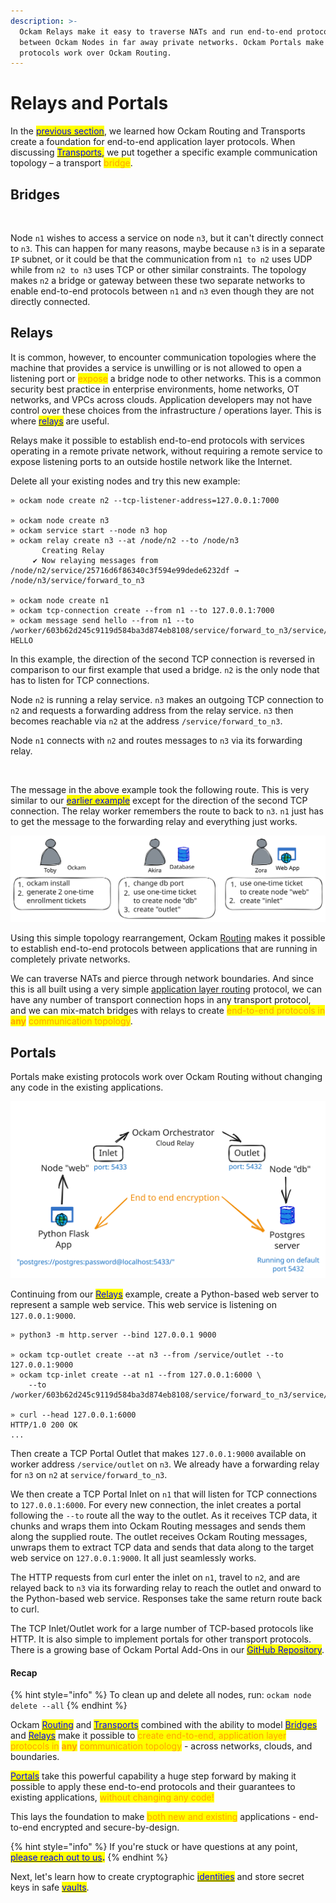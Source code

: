 ```yaml
---
description: >-
  Ockam Relays make it easy to traverse NATs and run end-to-end protocols 
  between Ockam Nodes in far away private networks. Ockam Portals make existing
  protocols work over Ockam Routing.
---
```


# Relays and Portals

In the [<mark style="color:blue;">previous section</mark>](routing.md), we learned how Ockam Routing and Transports create a foundation for end-to-end application layer protocols. When discussing [<mark style="color:blue;">Transports</mark>](routing.md#transports)<mark style="color:blue;">,</mark> we put together a specific example communication topology – a transport <mark style="color:orange;">bridge</mark>.

## Bridges



<img src="../../.gitbook/assets/file.excalidraw (2) (2).svg" alt="" class="gitbook-drawing">

Node `n1` wishes to access a service on node `n3`, but it can't directly connect to `n3`. This can happen for many reasons, maybe because `n3` is in a separate `IP` subnet, or it could be that the communication from `n1 to n2` uses UDP while from `n2 to n3` uses TCP or other similar constraints. The topology makes `n2` a bridge or gateway between these two separate networks to enable end-to-end protocols between `n1` and `n3` even though they are not directly connected.

## Relays

It is common, however, to encounter communication topologies where the machine that provides a service is unwilling or is not allowed to open a listening port or <mark style="color:orange;">expose</mark> a bridge node to other networks. This is a common security best practice in enterprise environments, home networks, OT networks, and VPCs across clouds. Application developers may not have control over these choices from the infrastructure / operations layer. This is where [<mark style="color:blue;">relays</mark>](advanced-routing.md#relays) are useful.

Relays make it possible to establish end-to-end protocols with services operating in a remote private network, without requiring a remote service to expose listening ports to an outside hostile network like the Internet.  &#x20;

Delete all your existing nodes and try this new example:

```
» ockam node create n2 --tcp-listener-address=127.0.0.1:7000

» ockam node create n3
» ockam service start --node n3 hop
» ockam relay create n3 --at /node/n2 --to /node/n3
       Creating Relay
     ✔︎ Now relaying messages from /node/n2/service/25716d6f86340c3f594e99dede6232df → /node/n3/service/forward_to_n3

» ockam node create n1
» ockam tcp-connection create --from n1 --to 127.0.0.1:7000
» ockam message send hello --from n1 --to /worker/603b62d245c9119d584ba3d874eb8108/service/forward_to_n3/service/uppercase
HELLO
```

In this example, the direction of the second TCP connection is reversed in comparison to our first example that used a bridge. `n2` is the only node that has to listen for TCP connections.&#x20;

Node `n2` is running a relay service. `n3` makes an outgoing TCP connection to `n2` and requests a forwarding address from the relay service. `n3` then becomes reachable via `n2` at the address `/service/forward_to_n3`.

Node `n1` connects with `n2` and routes messages to `n3` via its forwarding relay.

<img src="../../.gitbook/assets/file.excalidraw (1) (3).svg" alt="" class="gitbook-drawing">

The message in the above example took the following route. This is very similar to our [<mark style="color:blue;">earlier example</mark>](routing.md#transport) except for the direction of the second TCP connection. The relay worker remembers the route to back to `n3`. `n1` just has to get the message to the forwarding relay and everything just works.

<img src="../../.gitbook/assets/file.excalidraw (2) (1).svg" alt="" class="gitbook-drawing">

Using this simple topology rearrangement, Ockam [Routing](routing.md) makes it possible to establish end-to-end protocols between applications that are running in completely private networks.

We can traverse NATs and pierce through network boundaries. And since this is all built using a very simple [application layer routing](routing.md) protocol, we can have any number of transport connection hops in any transport protocol, and we can mix-match bridges with relays to create <mark style="color:orange;">end-to-end protocols in</mark> <mark style="color:orange;"></mark><mark style="color:orange;">**any**</mark> <mark style="color:orange;"></mark><mark style="color:orange;">communication topology</mark>.

## Portals <a href="#portal" id="portal"></a>

Portals make existing protocols work over Ockam Routing without changing any code in the existing applications.

<img src="../../.gitbook/assets/file.excalidraw (1) (1).svg" alt="" class="gitbook-drawing">

Continuing from our [<mark style="color:blue;">Relays</mark>](advanced-routing.md#relays) example, create a Python-based web server to represent a sample web service. This web service is listening on `127.0.0.1:9000`.

```
» python3 -m http.server --bind 127.0.0.1 9000

» ockam tcp-outlet create --at n3 --from /service/outlet --to 127.0.0.1:9000
» ockam tcp-inlet create --at n1 --from 127.0.0.1:6000 \
    --to /worker/603b62d245c9119d584ba3d874eb8108/service/forward_to_n3/service/hop/service/outlet

» curl --head 127.0.0.1:6000
HTTP/1.0 200 OK
...
```

Then create a TCP Portal Outlet that makes `127.0.0.1:9000` available on worker address `/service/outlet` on `n3`. We already have a forwarding relay for `n3` on `n2` at `service/forward_to_n3`.

We then create a TCP Portal Inlet on `n1` that will listen for TCP connections to `127.0.0.1:6000`. For every new connection, the inlet creates a portal following the `--to` route all the way to the outlet. As it receives TCP data, it chunks and wraps them into Ockam Routing messages and sends them along the supplied route. The outlet receives Ockam Routing messages, unwraps them to extract TCP data and sends that data along to the target web service on `127.0.0.1:9000`. It all just seamlessly works.

The HTTP requests from curl enter the inlet on `n1`, travel to `n2`, and are relayed back to `n3` via its forwarding relay to reach the outlet and onward to the Python-based web service. Responses take the same return route back to curl.

The TCP Inlet/Outlet work for a large number of TCP-based protocols like HTTP. It is also simple to implement portals for other transport protocols. There is a growing base of Ockam Portal Add-Ons in our [<mark style="color:blue;">GitHub Repository</mark>](https://github.com/build-trust/ockam).

#### Recap

{% hint style="info" %}
To clean up and delete all nodes, run: `ockam node delete --all`
{% endhint %}

Ockam [<mark style="color:blue;">Routing</mark>](routing.md#routing) and [<mark style="color:blue;">Transports</mark>](routing.md#transports) combined with the ability to model [<mark style="color:blue;">Bridges</mark>](advanced-routing.md) and [<mark style="color:blue;">Relays</mark>](advanced-routing.md#relays) make it possible to <mark style="color:orange;">create end-to-end, application layer protocols in</mark> <mark style="color:orange;"></mark><mark style="color:orange;">**any**</mark> <mark style="color:orange;"></mark><mark style="color:orange;">communication topology</mark> - across networks, clouds, and boundaries.

[<mark style="color:blue;">Portals</mark>](advanced-routing.md#portal) take this powerful capability a huge step forward by making it possible to apply these end-to-end protocols and their guarantees to existing applications, <mark style="color:orange;">without changing any code!</mark>

This lays the foundation to make <mark style="color:orange;">both new and existing</mark> applications - end-to-end encrypted and secure-by-design.

{% hint style="info" %}
If you're stuck or have questions at any point, [<mark style="color:blue;">please reach out to us</mark>](https://www.ockam.io/contact)<mark style="color:blue;">**.**</mark>
{% endhint %}

Next, let's learn how to create cryptographic [<mark style="color:blue;">identities</mark>](identities.md) and store secret keys in safe [<mark style="color:blue;">vaults</mark>](identities.md).
